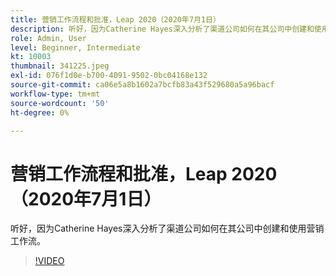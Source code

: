 ```yaml
---
title: 营销工作流程和批准，Leap 2020（2020年7月1日）
description: 听好，因为Catherine Hayes深入分析了渠道公司如何在其公司中创建和使用营销工作流。
role: Admin, User
level: Beginner, Intermediate
kt: 10003
thumbnail: 341225.jpeg
exl-id: 076f1d0e-b700-4091-9502-0bc04168e132
source-git-commit: ca06e5a8b1602a7bcfb83a43f529680a5a96bacf
workflow-type: tm+mt
source-wordcount: '50'
ht-degree: 0%

---
```


# 营销工作流程和批准，Leap 2020（2020年7月1日）

听好，因为Catherine Hayes深入分析了渠道公司如何在其公司中创建和使用营销工作流。

>[!VIDEO](https://video.tv.adobe.com/v/341225/?quality=12&learn=on)
